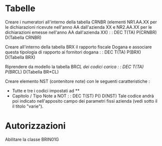 # Tabelle

Creare i numeratori all'interno della tabella CRNBR (elementi NR1.AA.XX per le dichiarazioni ricevute nell'anno AA dall'azienda XX e NR2.AA.XX per le dichiarazioni emesse nell'anno AA dall'azienda XX)
  :  : DEC T(TA) P(CRNBR)  D(Tabella CRNBR)

Creare all'interno della tabella BRX il rapporto fiscale Dogana e associare questa tipologia di rapporto ai fornitori dogana
  :  : DEC T(TA) P(BRX)  D(Tabella BRX)

Riprendere da modello la tabella BR*CL  dei codici carica
  :  : DEC T(TA) P(BR*CL)  D(Tabella BR*CL)

Creare elemento NST (contenitore note) con le seguenti caratteristiche : 
* Tutte e tre i codici impostati ad **
* Capitolo / Tipo Note a NOT
  :  : DEC T(ST) P()  D(NST)
Tale codice andrà poi indicato nell'apposito campo dei parametri fissi azienda (vedi sotto il il titolo "varie").

# Autorizzazioni
Abilitare la classe BRIN01G

